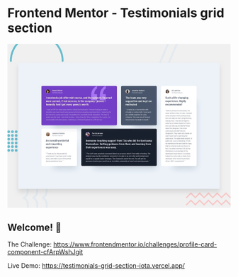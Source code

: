 # Frontend Mentor - Testimonials grid section

![Design preview for the Testimonials grid section coding challenge](./design/desktop-preview.jpg)

## Welcome! 👋

The Challenge: https://www.frontendmentor.io/challenges/profile-card-component-cfArpWshJgit

Live Demo: https://testimonials-grid-section-iota.vercel.app/
